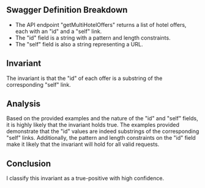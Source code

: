 ## Swagger Definition Breakdown
- The API endpoint "getMultiHotelOffers" returns a list of hotel offers, each with an "id" and a "self" link.
- The "id" field is a string with a pattern and length constraints.
- The "self" field is also a string representing a URL.

## Invariant
The invariant is that the "id" of each offer is a substring of the corresponding "self" link.

## Analysis
Based on the provided examples and the nature of the "id" and "self" fields, it is highly likely that the invariant holds true. The examples provided demonstrate that the "id" values are indeed substrings of the corresponding "self" links. Additionally, the pattern and length constraints on the "id" field make it likely that the invariant will hold for all valid requests.

## Conclusion
I classify this invariant as a true-positive with high confidence.
